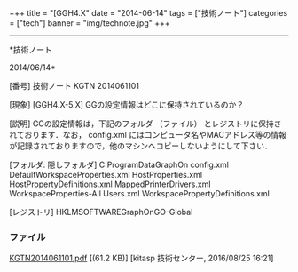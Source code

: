 ﻿+++
title = "[GGH4.X"
date = "2014-06-14"
tags = ["技術ノート"]
categories = ["tech"]
banner = "img/technote.jpg"
+++

-----------------------------------------------------------------------------------------------------------------------------

*技術ノート

2014/06/14*


[番号]
技術ノート KGTN 2014061101

[現象]
[GGH4.X-5.X] GGの設定情報はどこに保持されているのか？

[説明]
GGの設定情報は，下記のフォルダ （ファイル）
とレジストリに保持されております．なお， config.xml
にはコンピュータ名やMACアドレス等の情報が記録されておりますので，他のマシンへコピーしないようにして下さい．

[フォルダ: 隠しフォルダ]
C:ProgramDataGraphOn
config.xml
DefaultWorkspaceProperties.xml
HostProperties.xml
HostPropertyDefinitions.xml
MappedPrinterDrivers.xml
WorkspaceProperties-All Users.xml
WorkspacePropertyDefinitions.xml

[レジストリ]
HKLMSOFTWAREGraphOnGO-Global


### ファイル

 
 


[KGTN2014061101.pdf](http://techreport.kitasp.net/attachments/download/2920/KGTN2014061101.pdf)
 [(61.2 KB)] [kitasp 技術センター, 2016/08/25
16:21]


 


 

